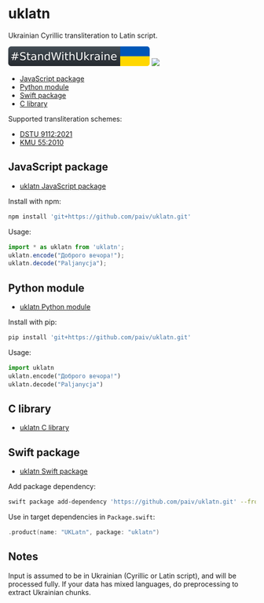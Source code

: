 uklatn
==
Ukrainian Cyrillic transliteration to Latin script.

[![standwithukraine](docs/StandWithUkraine.svg)](https://ukrainewar.carrd.co/)
[![](https://github.com/paiv/uklatn/actions/workflows/test-builds.yml/badge.svg)](https://github.com/paiv/uklatn/actions)


* [JavaScript package](#javascript-package)
* [Python module](#python-module)
* [Swift package](#swift-package)
* [C library](#c-library)


Supported transliteration schemes:
- [DSTU 9112:2021](https://uk.wikipedia.org/wiki/ДСТУ_9112:2021)
- [KMU 55:2010](https://zakon.rada.gov.ua/laws/show/55-2010-п)


JavaScript package
--
- [uklatn JavaScript package](js/)

Install with npm:
```sh
npm install 'git+https://github.com/paiv/uklatn.git'
```

Usage:
```js
import * as uklatn from 'uklatn';
uklatn.encode("Доброго вечора!");
uklatn.decode("Paljanycja");
```


Python module
--
- [uklatn Python module](python/)

Install with pip:
```sh
pip install 'git+https://github.com/paiv/uklatn.git'
```

Usage:
```py
import uklatn
uklatn.encode("Доброго вечора!")
uklatn.decode("Paljanycja")
```


C library
--
- [uklatn C library](c/)


Swift package
--
- [uklatn Swift package](swift/)

Add package dependency:
```sh
swift package add-dependency 'https://github.com/paiv/uklatn.git' --from '1.0.0'
```

Use in target dependencies in `Package.swift`:
```swift
.product(name: "UKLatn", package: "uklatn")
```


Notes
--
Input is assumed to be in Ukrainian (Cyrillic or Latin script), and will be processed fully.
If your data has mixed languages, do preprocessing to extract Ukrainian chunks.

